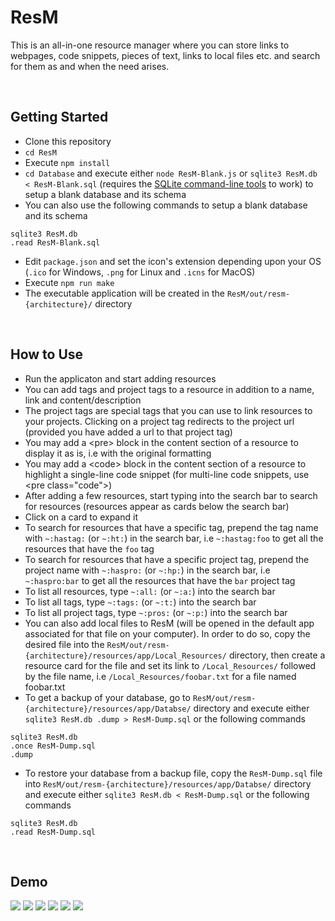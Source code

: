 # ResM
This is an all-in-one resource manager where you can store links to webpages, code snippets, pieces of text, links to local files etc. and search for them as and when the need arises.

<br>

## Getting Started
* Clone this repository
* `cd ResM`
* Execute `npm install`
* `cd Database` and execute either `node ResM-Blank.js` or `sqlite3 ResM.db < ResM-Blank.sql` (requires the [SQLite command-line tools](https://sqlite.org/download.html) to work) to setup a blank database and its schema
* You can also use the following commands to setup a blank database and its schema
```
sqlite3 ResM.db
.read ResM-Blank.sql
```
* Edit `package.json` and set the icon's extension depending upon your OS (`.ico` for Windows, `.png` for Linux and `.icns` for MacOS)
* Execute `npm run make`
* The executable application will be created in the `ResM/out/resm-{architecture}/` directory

<br>

## How to Use
* Run the applicaton and start adding resources
* You can add tags and project tags to a resource in addition to a name, link and content/description
* The project tags are special tags that you can use to link resources to your projects. Clicking on a project tag redirects to the project url (provided you have added a url to that project tag)
* You may add a &lt;pre> block in the content section of a resource to display it as is, i.e with the original formatting
* You may add a &lt;code> block in the content section of a resource to highlight a single-line code snippet (for multi-line code snippets, use &lt;pre class="code">)
* After adding a few resources, start typing into the search bar to search for resources (resources appear as cards below the search bar)
* Click on a card to expand it
* To search for resources that have a specific tag, prepend the tag name with `~:hastag:` (or `~:ht:`) in the search bar, i.e `~:hastag:foo` to get all the resources that have the `foo` tag
* To search for resources that have a specific project tag, prepend the project name with `~:haspro:` (or `~:hp:`) in the search bar, i.e `~:haspro:bar` to get all the resources that have the `bar` project tag
* To list all resources, type `~:all:` (or `~:a:`) into the search bar
* To list all tags, type `~:tags:` (or `~:t:`) into the search bar
* To list all project tags, type `~:pros:` (or `~:p:`) into the search bar
* You can also add local files to ResM (will be opened in the default app associated for that file on your computer). In order to do so, copy the desired file into the `ResM/out/resm-{architecture}/resources/app/Local_Resources/` directory, then create a resource card for the file and set its link to `/Local_Resources/` followed by the file name, i.e `/Local_Resources/foobar.txt` for a file named foobar.txt
* To get a backup of your database, go to `ResM/out/resm-{architecture}/resources/app/Databse/` directory and execute either `sqlite3 ResM.db .dump > ResM-Dump.sql` or the following commands
```
sqlite3 ResM.db
.once ResM-Dump.sql
.dump
```
* To restore your database from a backup file, copy the `ResM-Dump.sql` file into `ResM/out/resm-{architecture}/resources/app/Databse/` directory and execute either `sqlite3 ResM.db < ResM-Dump.sql` or the following commands
```
sqlite3 ResM.db
.read ResM-Dump.sql
```

<br>

## Demo
![](Assets/Demo/IMG_1.jpg)
![](Assets/Demo/IMG_2.jpg)
![](Assets/Demo/IMG_3.jpg)
![](Assets/Demo/IMG_4.jpg)
![](Assets/Demo/IMG_5.jpg)
![](Assets/Demo/IMG_6.jpg)
